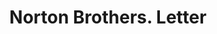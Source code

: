 ---
doi: 10.7916/D8JT12DV
date_other: '1890'
date_other_textual: 1890-1899
form: correspondence
genre:
- Letters (correspondence)
name:
- Norton Brothers
object_in_context_url: https://biggert.cul.columbia.edu/items/view/ave_biggert_00232
subject_hierarchical_geographic:
- Chicago, Illinois, United States
subject_name:
- Norton Brothers
title: Norton Brothers. Letter
sort_title: Norton Brothers. Letter
call_number: ave_biggert_00232
coordinates:
- 41.83694444444445,-87.68472222222222
pid: ave_biggert_00232
identifiers: ave_biggert_00232
thumbnail: https://derivativo-2.library.columbia.edu/iiif/2/ldpd:345109/full/!256,256/0/native.jpg
permalink: /biggert/ave_biggert_00232/
layout: iiif-image-page
---